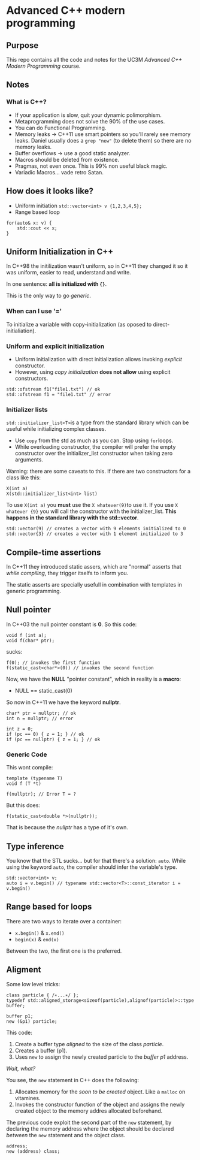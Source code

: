 # Advanced C++ modern programming
## Purpose
This repo contains all the code and notes for the UC3M *Advanced C++ Modern Programming* course.

## Notes
### What is C++?
* If your application is slow, quit your dynamic polimorphism.
* Metaprogramming does not solve the 90% of the use cases.
* You can do Functional Programming.
* Memory leaks -> C++11 use smart pointers so you'll rarely see memory leaks. Daniel usually does a `grep "new"` (to delete them) so there are no memory leaks.
* Buffer overflows -> use a good static analyzer.
* Macros should be deleted from existence.
* Pragmas, not even once. This is 99% non useful black magic.
* Variadic Macros... vade retro Satan.


## How does it looks like?
* Uniform initiation
`std::vector<int> v {1,2,3,4,5};`
* Range based loop
```
for(auto& x: v) {
    std::cout << x;
}
```

## Uniform Initialization in C++
In C++98 the initilization wasn't uniform, so in C++11 they changed it so it was uniform, easier to read, understand and write.

In one sentence: **all is initialized with `{}`**.

This is the only way to go *generic*.

### When can I use '='

To initialize a variable with copy-initialization (as oposed to direct-initialiation).

### Uniform and explicit initialization
* Uniform initialization with direct initialization allows invoking *explicit* constructor.
* However, using *copy initialization* **does not allow** using explicit constructors.

```
std::ofstream f1("file1.txt") // ok
std::ofstream f1 = "file1.txt" // error
```

### Initializer lists
`std::initializer_list<T>`is a type from the standard library which can be useful while initializing complex classes.

* Use `copy` from the std as much as you can. Stop using `for`loops.
* While overloading constructor, the compiler will prefer the empty constructor over the initializer_list constructor when taking zero arguments.

Warning: there are some caveats to this. If there are two constructors for a class like this:
```
X(int a)
X(std::initializer_list<int> list)
```

To use `X(int a)` you **must** use the `X whatever(9)`to use it. If you use `X whatever {9}` you will call the constructor with the initializer_list. **This happens in the standard library with the std::vector**.
```
std::vector(9) // creates a vector with 9 elements initialized to 0
std::vector{3} // creates a vector with 1 element initialized to 3
```

## Compile-time assertions
In C++11 they introduced static assers, which are "normal" asserts that *while compiling*, they trigger itselfs to inform you.

The static asserts are specially usefull in combination with templates in generic programming.

## Null pointer
In C++03 the null pointer constant is **0**. So this code:
```
void f (int a);
void f(char* ptr);
```
sucks:
```
f(0); // invokes the first function
f(static_cast<char*>(0)) // invokes the second function
```

Now, we have the **NULL** "pointer constant", which in reality is a **macro**:
* NULL == static_cast<int>(0)

So now in C++11 we have the keyword **nullptr**.
```
char* ptr = nullptr; // ok
int n = nullptr; // error

int z = 0;
if (pc == 0) { z = 1; } // ok
if (pc == nullptr) { z = 1; } // ok
```

### Generic Code
This wont compile:
```
template (typename T)
void f (T *t)

f(nullptr); // Error T = ?
```
But this does:
```
f(static_cast<double *>(nullptr));
```

That is because the *nullptr* has a type of it's own.

## Type inference
You know that the STL sucks... but for that there's a solution: `auto`. While using the keyword `auto`, the compiler should infer the variable's type.

```
std::vector<int> v;
auto i = v.begin() // typename std::vector<T>::const_iterator i = v.begin()
```

## Range based for loops
There are two ways to iterate over a container:
* `x.begin()` & `x.end()`
* `begin(x)` & `end(x)`

Between the two, the first one is the preferred.

## Aligment
Some low level tricks:
```
class particle { /∗...∗/ };
typedef std::aligned_storage<sizeof(particle),alignof(particle)>::type buffer;

buffer p1;
new (&p1) particle;
```
This code:
1. Create a buffer type *aligned* to the size of the class *particle*.
2. Creates a buffer (p1).
3. Uses `new` to assign the newly created particle to the *buffer p1* address.

*Wait, what?*

You see, the `new` statement in C++ does the following:
1. Allocates memory for the *soon to be created* object. Like a `malloc` on vitamines.
2. Invokes the constructor function of the object and assigns the newly created object to the memory addres allocated beforehand.

The previous code exploit the second part of the `new` statement, by declaring the memory address where the object should be declared *between* the `new` statement and the object class.
```
address;
new (address) class;
```